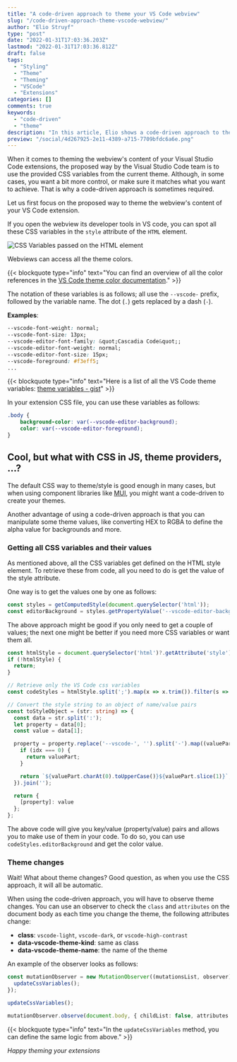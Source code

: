 ```yaml
---
title: "A code-driven approach to theme your VS Code webview"
slug: "/code-driven-approach-theme-vscode-webview/"
author: "Elio Struyf"
type: "post"
date: "2022-01-31T17:03:36.203Z"
lastmod: "2022-01-31T17:03:36.812Z"
draft: false
tags:
  - "Styling"
  - "Theme"
  - "Theming"
  - "VSCode"
  - "Extensions"
categories: []
comments: true
keywords:
  - "code-driven"
  - "theme"
description: "In this article, Elio shows a code-driven approach to theme your Visual Studio Code extension webviews."
preview: "/social/4d267925-2e11-4389-a715-7709bfdc6a6e.png"
---
```


When it comes to theming the webview's content of your Visual Studio Code extensions, the proposed way by the Visual Studio Code team is to use the provided CSS variables from the current theme. Although, in some cases, you want a bit more control, or make sure it matches what you want to achieve. That is why a code-driven approach is sometimes required.

Let us first focus on the proposed way to theme the webview's content of your VS Code extension.

If you open the webview its developer tools in VS code, you can spot all these CSS variables in the `style` attribute of the `HTML` element.

![CSS Variables passed on the HTML element](/uploads/2022/vscode-theming-variables.png)

Webviews can access all the theme colors. 

{{< blockquote type="info" text="You can find an overview of all the color references in the [VS Code theme color documentation](https://code.visualstudio.com/api/references/theme-color)." >}}

The notation of these variables is as follows; all use the `--vscode-` prefix, followed by the variable name. The dot (`.`) gets replaced by a dash (`-`).

**Examples**:

```css
--vscode-font-weight: normal;
--vscode-font-size: 13px;
--vscode-editor-font-family: &quot;Cascadia Code&quot;;
--vscode-editor-font-weight: normal;
--vscode-editor-font-size: 15px;
--vscode-foreground: #f3eff5;
...
```

{{< blockquote type="info" text="Here is a list of all the VS Code theme variables: [theme variables - gist](https://gist.github.com/estruyf/ba49203e1a7d6868e9320a4ea480c27a#file-vscode-theme-variables-css)" >}}

In your extension CSS file, you can use these variables as follows:

```css
.body {
	background-color: var(--vscode-editor-background);
	color: var(--vscode-editor-foreground);
}
```

## Cool, but what with CSS in JS, theme providers, ...?

The default CSS way to theme/style is good enough in many cases, but when using component libraries like [MUI](https://mui.com/), you might want a code-driven to create your themes.

Another advantage of using a code-driven approach is that you can manipulate some theme values, like converting HEX to RGBA to define the alpha value for backgrounds and more.

### Getting all CSS variables and their values

As mentioned above, all the CSS variables get defined on the HTML style element. To retrieve these from code, all you need to do is get the value of the style attribute.

One way is to get the values one by one as follows:

```typescript
const styles = getComputedStyle(document.querySelector('html'));
const editorBackground = styles.getPropertyValue('--vscode-editor-background')
```

The above approach might be good if you only need to get a couple of values; the next one might be better if you need more CSS variables or want them all.

```typescript
const htmlStyle = document.querySelector('html')?.getAttribute('style');
if (!htmlStyle) {
  return;
}

// Retrieve only the VS Code css variables
const codeStyles = htmlStyle.split(';').map(x => x.trim()).filter(s => s.startsWith('--vscode-')).reduce((obj, current) => ({ ...obj, ...toStyleObject(current)}), {});

// Convert the style string to an object of name/value pairs
const toStyleObject = (str: string) => {
  const data = str.split(':');
  let property = data[0];
  const value = data[1];

  property = property.replace('--vscode-', '').split('-').map((valuePart, idx) => {
    if (idx === 0) {
      return valuePart;
    }

    return `${valuePart.charAt(0).toUpperCase()}${valuePart.slice(1)}`;
  }).join('');

  return {
    [property]: value
  };
};
```

The above code will give you key/value (property/value) pairs and allows you to make use of them in your code. To do so, you can use `codeStyles.editorBackground` and get the color value.

### Theme changes

Wait! What about theme changes? Good question, as when you use the CSS approach, it will all be automatic. 

When using the code-driven approach, you will have to observe theme changes. You can use an observer to check the `class` and `attributes` on the document body as each time you change the theme, the following attributes change:

- **class**: `vscode-light`, `vscode-dark`, or `vscode-high-contrast`
- **data-vscode-theme-kind**: same as class
- **data-vscode-theme-name**: the name of the theme

An example of the observer looks as follows:

```typescript
const mutationObserver = new MutationObserver((mutationsList, observer) => {
  updateCssVariables();
});

updateCssVariables();

mutationObserver.observe(document.body, { childList: false, attributes: true })
```

{{< blockquote type="info" text="In the `updateCssVariables` method, you can define the same logic from above." >}}

*Happy theming your extensions*